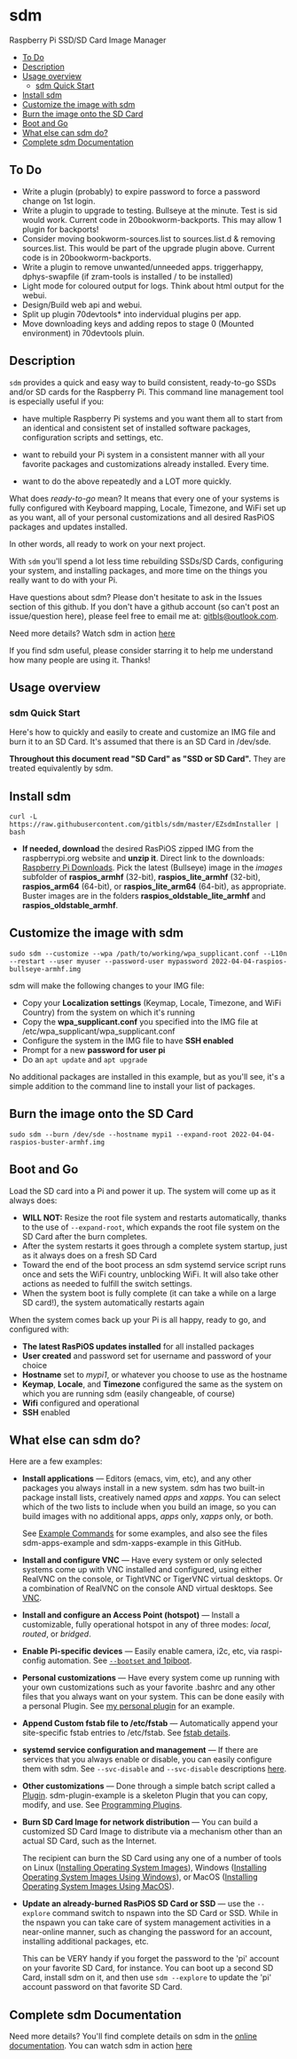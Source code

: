 # sdm <!-- omit in toc -->
Raspberry Pi SSD/SD Card Image Manager

- [To Do](#to-do)
- [Description](#description)
- [Usage overview](#usage-overview)
  - [sdm Quick Start](#sdm-quick-start)
- [Install sdm](#install-sdm)
- [Customize the image with sdm](#customize-the-image-with-sdm)
- [Burn the image onto the SD Card](#burn-the-image-onto-the-sd-card)
- [Boot and Go](#boot-and-go)
- [What else can sdm do?](#what-else-can-sdm-do)
- [Complete sdm Documentation](#complete-sdm-documentation)

## To Do

* Write a plugin (probably) to expire password to force a password change on 1st login.
* Write a plugin to upgrade to testing.  Bullseye at the minute.  Test is sid would work.  Current code in 20bookworm-backports.  This may allow 1 plugin for backports!
* Consider moving bookworm-sources.list to sources.list.d & removing sources.list.  This would be part of the upgrade plugin above.  Current code is in 20bookworm-backports.
* Write a plugin to remove unwanted/unneeded apps.  triggerhappy, dphys-swapfile (if zram-tools is installed / to be installed)
* Light mode for coloured output for logs.  Think about html output for the webui.
* Design/Build web api and webui.
* Split up plugin 70devtools* into indervidual plugins per app.
* Move downloading keys and adding repos to stage 0 (Mounted environment) in 70devtools pluin.

## Description

`sdm` provides a quick and easy way to build consistent, ready-to-go SSDs and/or SD cards for the Raspberry Pi. This command line management tool is especially useful if you:

* have multiple Raspberry Pi systems and you want them all to start from an identical and consistent set of installed software packages, configuration scripts and settings, etc.

* want to rebuild your Pi system in a consistent manner with all your favorite packages and customizations already installed. Every time.

* want to do the above repeatedly and a LOT more quickly.

What does *ready-to-go* mean? It means that every one of your systems is fully configured with Keyboard mapping, Locale, Timezone, and WiFi set up as you want, all of your personal customizations and all desired RasPiOS packages and updates installed.

In other words, all ready to work on your next project.

With `sdm` you'll spend a lot less time rebuilding SSDs/SD Cards, configuring your system, and installing packages, and more time on the things you really want to do with your Pi.

Have questions about sdm? Please don't hesitate to ask in the Issues section of this github. If you don't have a github account (so can't post an issue/question here), please feel free to email me at: [gitbls@outlook.com](mailto:gitbls@outlook.com).

Need more details? Watch sdm in action [here](https://youtu.be/CpntmXK2wpA)

If you find sdm useful, please consider starring it to help me understand how many people are using it. Thanks!

## Usage overview

### sdm Quick Start

Here's how to quickly and easily to create and customize an IMG file and burn it to an SD Card. It's assumed that there is an SD Card in /dev/sde.

**Throughout this document read "SD Card" as "SSD or SD Card".** They are treated equivalently by sdm.

## Install sdm
`curl -L https://raw.githubusercontent.com/gitbls/sdm/master/EZsdmInstaller | bash`

* **If needed, download** the desired RasPiOS zipped IMG from the raspberrypi.org website and **unzip it**. Direct link to the downloads: [Raspberry Pi Downloads](https://downloads.raspberrypi.org//?C=M;O=D). Pick the latest (Bullseye) image in the *images* subfolder of **raspios_armhf** (32-bit), **raspios_lite_armhf** (32-bit), **raspios_arm64** (64-bit), or **raspios_lite_arm64** (64-bit), as appropriate. Buster images are in the folders **raspios_oldstable_lite_armhf** and **raspios_oldstable_armhf**.

## Customize the image with sdm
`sudo sdm --customize --wpa /path/to/working/wpa_supplicant.conf --L10n --restart --user myuser --password-user mypassword 2022-04-04-raspios-bullseye-armhf.img `

sdm will make the following changes to your IMG file:
* Copy your **Localization settings** (Keymap, Locale, Timezone, and WiFi Country) from the system on which it's running
* Copy the **wpa_supplicant.conf** you specified into the IMG file at /etc/wpa_supplicant/wpa_supplicant.conf
* Configure the system in the IMG file to have **SSH enabled**
* Prompt for a new **password for user pi**
* Do an  `apt update` and `apt upgrade`

No additional packages are installed in this example, but as you'll see, it's a simple addition to the command line to install your list of packages.

## Burn the image onto the SD Card
`sudo sdm --burn /dev/sde --hostname mypi1 --expand-root 2022-04-04-raspios-buster-armhf.img`

## Boot and Go

Load the SD card into a Pi and power it up. The system will come up as it always does:

* **WILL NOT:** Resize the root file system and restarts automatically, thanks to the use of `--expand-root`, which expands the root file system on the SD Card after the burn completes.
* After the system restarts it goes through a complete system startup, just as it always does on a fresh SD Card
* Toward the end of the boot process an sdm systemd service script runs once and sets the WiFi country, unblocking WiFi. It will also take other actions as needed to fulfill the switch settings.
* When the system boot is fully complete (it can take a while on a large SD card!), the system automatically restarts again

When the system comes back up your Pi is all happy, ready to go, and configured with:

* **The latest RasPiOS updates installed** for all installed packages
* **User created** and password set for username and password of your choice
* **Hostname** set to *mypi1*, or whatever you choose to use as the hostname
* **Keymap**, **Locale**, and **Timezone** configured the same as the system on which you are running sdm (easily changeable, of course)
* **Wifi** configured and operational
* **SSH** enabled

## What else can sdm do?

Here are a few examples:

* **Install applications**  &mdash; Editors (emacs, vim, etc), and any other packages you always install in a new system. sdm has two built-in package install lists, creatively named *apps* and *xapps*. You can select which of the two lists to include when you build an image, so you can build images with no additional apps, *apps* only, *xapps* only, or both.

    See <a href="Docs/Example-Commands.md">Example Commands</a> for some examples, and also see the files sdm-apps-example and sdm-xapps-example in this GitHub.

* **Install and configure VNC** &mdash; Have every system or only selected systems come up with VNC installed and configured, using either RealVNC on the console, or TightVNC or TigerVNC virtual desktops. Or a combination of RealVNC on the console AND virtual desktops. See <a href="Docs/VNC.md">VNC</a>.

* **Install and configure an Access Point (hotspot)** &mdash; Install a customizable, fully operational hotspot in any of three modes: *local*, *routed*, or *bridged*.

* **Enable Pi-specific devices** &mdash; Easily enable camera, i2c, etc, via raspi-config automation. See <a href="Docs/Bootset-and-1piboot.md">`--bootset` and 1piboot</a>.

* **Personal customizations** &mdash; Have every system come up running with your own customizations such as your favorite .bashrc and any other files that you always want on your system. This can be done easily with a personal Plugin. See <a href="Docs/Example-Plugin.md">my personal plugin</a> for an example.

* **Append Custom fstab file to /etc/fstab** &mdash; Automatically append your site-specific fstab entries to /etc/fstab. See <a href="Docs/fstab.md">fstab details</a>.

* **systemd service configuration and management** &mdash; If there are services that you always enable or disable, you can easily configure them with sdm. See `--svc-disable` and `--svc-disable` descriptions <a href="Docs/Command-Details.md">here</a>.

* **Other customizations** &mdash; Done through a simple batch script called a <a href="Docs/Plugins.md">Plugin</a>. sdm-plugin-example is a skeleton Plugin that you can copy, modify, and use. See <a href="Docs/Programming-Plugins-and-Custom-Phase-Scripts.md">Programming Plugins</a>.

* **Burn SD Card Image for network distribution** &mdash; You can build a customized SD Card Image to distribute via a mechanism other than an actual SD Card, such as the Internet.

    The recipient can burn the SD Card using any one of a number of tools on Linux ([Installing Operating System Images](https://www.raspberrypi.org/documentation/installation/installing-images/)), Windows ([Installing Operating System Images Using Windows](https://www.raspberrypi.org/documentation/installation/installing-images/windows.md)), or MacOS ([Installing Operating System Images Using MacOS](https://www.raspberrypi.org/documentation/installation/installing-images/mac.md)).

* **Update an already-burned RasPiOS SD Card or SSD** &mdash; use the `--explore` command switch to nspawn into the SD Card or SSD. While in the nspawn you can take care of system management activities in a near-online manner, such as changing the password for an account, installing additional packages, etc.

    This can be VERY handy if you forget the password to the 'pi' account on your favorite SD Card, for instance. You can boot up a second SD Card, install sdm on it, and then use `sdm --explore` to update the 'pi' account password on that favorite SD Card.

## Complete sdm Documentation

Need more details? You'll find complete details on sdm in the <a href="Docs/index.md">online documentation</a>. You can watch sdm in action <a href="https://youtu.be/CpntmXK2wpA">here</a>
